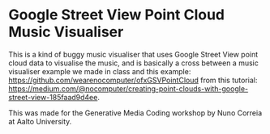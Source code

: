 # Google Street View Point Cloud Music Visualiser

This is a kind of buggy music visualiser that uses Google Street View point cloud data to visualise the music, and is basically a cross between a music visualiser example we made in class and this example: https://github.com/wearenocomputer/ofxGSVPointCloud from this tutorial: https://medium.com/@nocomputer/creating-point-clouds-with-google-street-view-185faad9d4ee.

This was made for the Generative Media Coding workshop by Nuno Correia at Aalto University.
